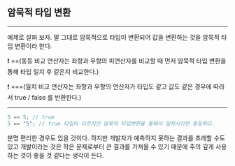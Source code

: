 ## 암묵적 타입 변환

---

예제로 살펴 보자. 말 그대로 암묵적으로 타입이 변환되어 값을 변환하는 것을 암묵적 타입 변환이라 한다.

❗️ ==(동등 비교 연산자는 좌항과 우항의 피연산자를 비교할 때 먼저 암묵적 타입 변환을 통해 타입 일치 후 같은지 비교한다.)

❗️ ===(일치 비교 연산자는 좌항과 우항의 연산자가 타입도 같고 값도 같은 경우에 따라서 true / false 를 반환한다.)

---

```javascript
5 == 5; // true
5 == "5"; // true 타입이 다르지만 암묵적 타입변환을 통해서 일치시키면 동등하다.
```

분명 편리한 경우도 있을 것이다. 하지만 개발자가 예측하지 못하는 결과를 초래할 수도 있고 개발이라는 것은 작은 문제로부터 큰 결과를 가져올 수 있기 때문에 주의 깊게 사용하는 것이 좋을 것 같다는 생각이 든다.
